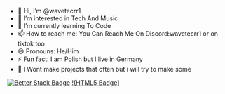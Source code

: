 - 👋 Hi, I’m @wavetecrr1
- 👀 I’m interested in Tech And Music
- 🌱 I’m currently learning To Code
- 📫 How to reach me: You Can Reach Me On Discord:wavetecrr1 or on tiktok too
- 😄 Pronouns: He/Him
- ⚡ Fun fact: I am Polish but I live in Germany
- 📱 I Wont make projects that often but i will try to make some

[![Better Stack Badge](https://uptime.betterstack.com/status-badges/v3/monitor/1tp6a.svg)](https://uptime.betterstack.com/?utm_source=status_badge) [!(HTML5 Badge](https://img.shields.io/badge/HTML5-E34F26.svg?style=for-the-badge&logo=HTML5&logoColor=white)]



<!---
wavetecrr1/wavetecrr1 is a ✨ special ✨ repository because its `README.md` (this file) appears on your GitHub profile.
You can click the Preview link to take a look at your changes.
--->
